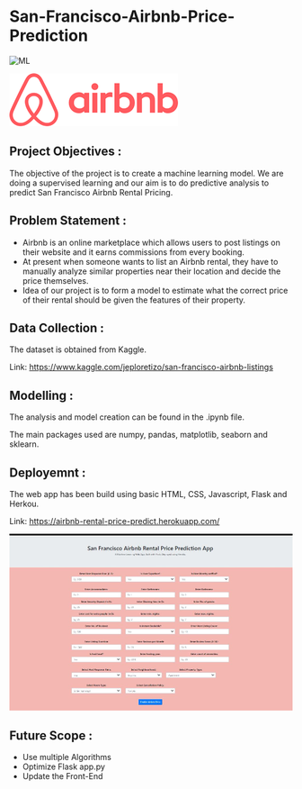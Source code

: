 # San-Francisco-Airbnb-Price-Prediction

![ML](https://img.shields.io/badge/ML-Regression-blue.svg) 

![logo](Screenshots/Airbnb.png)


## Project Objectives :
The objective of the project is to create a machine learning model. We are doing a supervised learning and our aim is to do predictive analysis to predict San Francisco Airbnb Rental Pricing.

## Problem Statement :
* Airbnb is an online marketplace which allows users to post listings on their website and it earns commissions from every booking.
* At present when someone wants to list an Airbnb rental, they have to manually analyze similar properties near their location and decide the price themselves.
* Idea of our project is to form a model to estimate what the correct price of their rental should be given the features of their property.

## Data Collection :
The dataset is obtained from Kaggle. 

Link: https://www.kaggle.com/jeploretizo/san-francisco-airbnb-listings

## Modelling :
The analysis and model creation can be found in the .ipynb file. 

The main packages used are numpy, pandas, matplotlib, seaborn and sklearn.  

## Deployemnt :
The web app has been build using basic HTML, CSS, Javascript, Flask and Herkou.

Link: https://airbnb-rental-price-predict.herokuapp.com/


![ML](Screenshots/AirbnbPricing.JPG)

## Future Scope :
* Use multiple Algorithms
* Optimize Flask app.py
* Update the Front-End 
